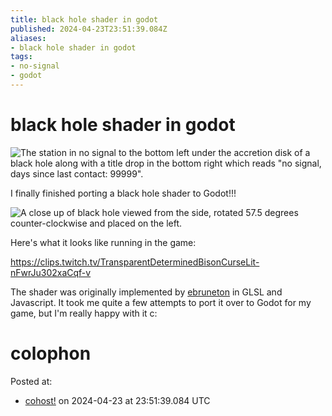 ```yaml
---
title: black hole shader in godot
published: 2024-04-23T23:51:39.084Z
aliases:
- black hole shader in godot
tags:
- no-signal
- godot
---
```


# black hole shader in godot

![The station in no signal to the bottom left under the accretion disk of a black hole along with a title drop in the bottom right which reads "no signal, days since last contact: 99999".](20240423-black-hole.png)

I finally finished porting a black hole shader to Godot!!! 

![A close up of black hole viewed from the side, rotated 57.5 degrees counter-clockwise and placed on the left.](20240423-black-hole-2.png)

Here's what it looks like running in the game:

https://clips.twitch.tv/TransparentDeterminedBisonCurseLit-nFwrJu302xaCqf-v

The shader was originally implemented by [ebruneton](https://ebruneton.github.io/black_hole_shader/) in GLSL and Javascript. It took me quite a few attempts to port it over to Godot for my game, but I'm really happy with it c:

# colophon

Posted at:
- [cohost!](https://cohost.org/exodrifter/post/5692040-black-hole-shader-in) on 2024-04-23 at 23:51:39.084 UTC
